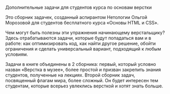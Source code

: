 Дополнительные задачи для студентов курса по основам верстки

Это сборник задачек, созданный аспирантом Нетологии Ольгой Морозовой для студентов бесплатного курса «Основы HTML и CSS».

Чем могут быть полезны эти упражнения начинающему верстальщику? Здесь отрабатываются задачи, которые будут попадаться вам и в работе: как оптимизировать код, как найти другое решение, обойти ограничения и сделать универсальный вариант, подходящий к любым условиям.

Задачи в книге объединены в 2 сборника: первый, который условно назван «Верстка в музее», более простой и призван закрепить знания студентов, полученные на лекциях. Второй сборник задач, посвященный флагам мира, более сложный. Он будет интересен тем студентам, которые всерьез увлеклись версткой и хотят знать больше.
